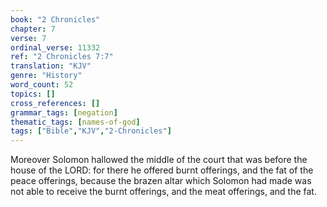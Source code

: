 ```yaml
---
book: "2 Chronicles"
chapter: 7
verse: 7
ordinal_verse: 11332
ref: "2 Chronicles 7:7"
translation: "KJV"
genre: "History"
word_count: 52
topics: []
cross_references: []
grammar_tags: [negation]
thematic_tags: [names-of-god]
tags: ["Bible","KJV","2-Chronicles"]
---
```

Moreover Solomon hallowed the middle of the court that was before the house of the LORD: for there he offered burnt offerings, and the fat of the peace offerings, because the brazen altar which Solomon had made was not able to receive the burnt offerings, and the meat offerings, and the fat.
